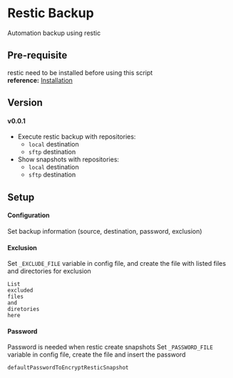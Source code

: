 # Restic Backup
Automation backup using restic

## Pre-requisite
restic need to be installed before using this script  
**reference:** [Installation](https://restic.readthedocs.io/en/latest/020_installation.html)

## Version 
#### v0.0.1
- Execute restic backup with repositories:
    - `local` destination
    - `sftp` destination
- Show snapshots with repositories:
    - `local` destination
    - `sftp` destination

## Setup
#### Configuration
Set backup information (source, destination, password, exclusion)

#### Exclusion
Set `_EXCLUDE_FILE` variable in config file, and create the file with listed files and directories for exclusion
```
List
excluded 
files
and
diretories
here
``` 

#### Password
Password is needed when restic create snapshots
Set `_PASSWORD_FILE` variable in config file, create the file and insert the password
```
defaultPasswordToEncryptResticSnapshot
```
